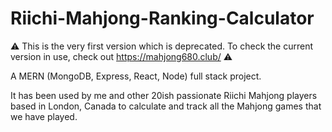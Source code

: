 # Riichi-Mahjong-Ranking-Calculator

⚠️ This is the very first version which is deprecated. To check the current version in use, check out https://mahjong680.club/ ⚠️

A MERN (MongoDB, Express, React, Node) full stack project.

It has been used by me and other 20ish passionate Riichi Mahjong players based in London, Canada to calculate and track all the Mahjong games that we have played.
